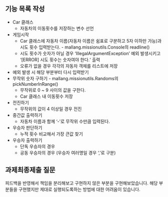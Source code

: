 ## 기능 목록 작성
- Car 클래스
  - 자동차의 이동횟수를 저장하는 변수 선언
- 게임시작
    - Car 클래스에 자동차 이름(자동차 이름은 쉼표로 구분하고 5자 이하만 가능)과 시도 횟수 입력받는다. - mallang.missionutils.Console의 readline()
    - 시도 횟수가 숫자가 아닐 경우 ‘IllegalArgumentException’ 예외 발생시키고 ‘[ERROR] 시도 횟수는 숫자여야 한다.‘ 출력
    - 오류가 없을 경우 각각의 자동차 객체를 리스트에 저장
- 예외 발생 시 해당 부분부터 다시 입력받기
- 무작위 숫자 구하기 - mallang.missionutils.Randoms의 pickNumberInRange()
    - 무작위로 0 ~ 9 사이의 값을 구한다.
    - Car 클래스 내 이동횟수 저장
- 전진하기
  - 무작위의 값이 4 이상일 경우 전진 
- 중간값 출력하기
  - 자동차 이름과 함께 ‘-’로 무작위 수만큼 입력된다.
- 우승자 판단하기
  - 누적 횟수 비교해서 가장 큰값 찾기
- 우승자 출력하기
  - 단독 우승자의 경우
  - 공동 우승자의 경우 (우승자 여러명일 경우 ‘,’로 구분)

## 과제최종제출 질문
피드백을 반영해서 책임을 분리해보고 구현하지 않은 부분을 구현해보았습니다.
해당 부분들을 구현했지만 제대로 실행되도록하는 방법에 대한 어려움이 있습니다.